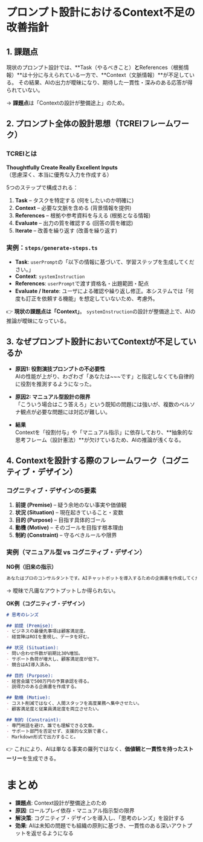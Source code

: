 # プロンプト設計におけるContext不足の改善指針

## 1. 課題点

現状のプロンプト設計では、\*\*Task（やるべきこと）**と**References（根拠情報）\*\*は十分に与えられている一方で、\*\*Context（文脈情報）\*\*が不足している。
その結果、AIの出力が曖昧になり、期待した一貫性・深みのある応答が得られていない。

→ **課題点**は「Contextの設計が整備途上」のため。

## 2. プロンプト全体の設計思想（TCREIフレームワーク）

### TCREIとは

**Thoughtfully Create Really Excellent Inputs**</br>
（思慮深く、本当に優秀な入力を作成する）

5つのステップで構成される：

1. **Task** – タスクを特定する (何をしたいのか明確に)
2. **Context** – 必要な文脈を含める (背景情報を提供)
3. **References** – 根拠や参考資料を与える (根拠となる情報)
4. **Evaluate** – 出力の質を確認する (回答の質を確認)
5. **Iterate** – 改善を繰り返す (改善を繰り返す)

### 実例：`steps/generate-steps.ts`

* **Task**:
  `userPrompt`の「以下の情報に基づいて、学習ステップを生成してください。」
* **Context**:
  `systemInstruction`
* **References**:
  `userPrompt`で渡す資格名・出題範囲・配点
* **Evaluate / Iterate**:
  ユーザによる確認や繰り返し修正。本システムでは「何度も訂正を依頼する機能」を想定していないため、考慮外。

👉 **現状の課題点は「Context」**。
`systemInstruction`の設計が整備途上で、AIの推論が曖昧になっている。

## 3. なぜプロンプト設計においてContextが不足しているか

* **原因1: 役割演技プロンプトの不必要性**</br>
  AIの性能が上がり、わざわざ「あなたは~~~です」と指定しなくても自律的に役割を推測するようになった。

* **原因2: マニュアル型設計の限界**</br>
  「こういう場合はこう答えろ」という既知の問題には強いが、複数のペルソナ観点が必要な問題には対応が難しい。

* **結果**</br>
  Contextを「役割付与」や「マニュアル指示」に依存しており、\*\*抽象的な思考フレーム（設計憲法）\*\*が欠けているため、AIの推論が浅くなる。

## 4. Contextを設計する際のフレームワーク（コグニティブ・デザイン）

### コグニティブ・デザインの5要素

1. **前提 (Premise)** – 疑う余地のない事実や価値観
2. **状況 (Situation)** – 現在起きていること・変数
3. **目的 (Purpose)** – 目指す具体的ゴール
4. **動機 (Motive)** – そのゴールを目指す根本理由
5. **制約 (Constraint)** – 守るべきルールや限界

### 実例（マニュアル型 vs コグニティブ・デザイン）

**NG例（旧来の指示）**

```md
あなたはプロのコンサルタントです。AIチャットボットを導入するための企画書を作成してください。
```

→ 曖昧で凡庸なアウトプットしか得られない。

**OK例（コグニティブ・デザイン）**

```md
# 思考のレンズ

## 前提 (Premise):
- ビジネスの最優先事項は顧客満足度。
- 経営陣はROIを重視し、データを好む。

## 状況 (Situation):
- 問い合わせ件数が前期比30%増加。
- サポート負荷が増大し、顧客満足度が低下。
- 競合はAI導入済み。

## 目的 (Purpose):
- 経営会議で500万円の予算承認を得る。
- 説得力のある企画書を作成する。

## 動機 (Motive):
- コスト削減ではなく、人間スタッフを高度業務へ集中させたい。
- 顧客満足度と従業員満足度を両立させたい。

## 制約 (Constraint):
- 専門用語を避け、誰でも理解できる文章。
- サポート部門を否定せず、支援的な文脈で書く。
- Markdown形式で出力すること。
```

👉 これにより、AIは単なる事実の羅列ではなく、**価値観と一貫性を持ったストーリー**を生成できる。

# まとめ

* **課題点**: Context設計が整備途上のため
* **原因**: ロールプレイ依存・マニュアル指示型の限界
* **解決策**: コグニティブ・デザインを導入し、「思考のレンズ」を設計する
* **効果**: AIは未知の問題でも組織の原則に基づき、一貫性のある深いアウトプットを返せるようになる